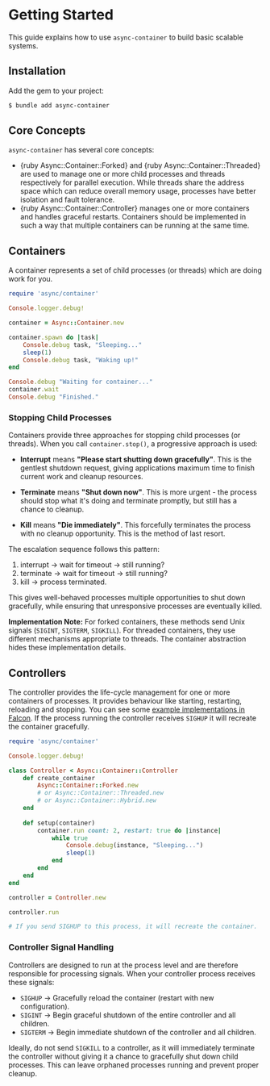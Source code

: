 # Getting Started

This guide explains how to use `async-container` to build basic scalable systems.

## Installation

Add the gem to your project:

~~~ bash
$ bundle add async-container
~~~

## Core Concepts

`async-container` has several core concepts:

- {ruby Async::Container::Forked} and {ruby Async::Container::Threaded} are used to manage one or more child processes and threads respectively for parallel execution. While threads share the address space which can reduce overall memory usage, processes have better isolation and fault tolerance.
- {ruby Async::Container::Controller} manages one or more containers and handles graceful restarts. Containers should be implemented in such a way that multiple containers can be running at the same time.

## Containers

A container represents a set of child processes (or threads) which are doing work for you.

``` ruby
require 'async/container'

Console.logger.debug!

container = Async::Container.new

container.spawn do |task|
	Console.debug task, "Sleeping..."
	sleep(1)
	Console.debug task, "Waking up!"
end

Console.debug "Waiting for container..."
container.wait
Console.debug "Finished."
```

### Stopping Child Processes

Containers provide three approaches for stopping child processes (or threads). When you call `container.stop()`, a progressive approach is used:

- **Interrupt** means **"Please start shutting down gracefully"**. This is the gentlest shutdown request, giving applications maximum time to finish current work and cleanup resources.

- **Terminate** means **"Shut down now"**. This is more urgent - the process should stop what it's doing and terminate promptly, but still has a chance to cleanup.

- **Kill** means **"Die immediately"**. This forcefully terminates the process with no cleanup opportunity. This is the method of last resort.

The escalation sequence follows this pattern:
1. interrupt → wait for timeout → still running?
2. terminate → wait for timeout → still running? 
3. kill → process terminated.

This gives well-behaved processes multiple opportunities to shut down gracefully, while ensuring that unresponsive processes are eventually killed.

**Implementation Note:** For forked containers, these methods send Unix signals (`SIGINT`, `SIGTERM`, `SIGKILL`). For threaded containers, they use different mechanisms appropriate to threads. The container abstraction hides these implementation details.

## Controllers

The controller provides the life-cycle management for one or more containers of processes. It provides behaviour like starting, restarting, reloading and stopping. You can see some [example implementations in Falcon](https://github.com/socketry/falcon/blob/master/lib/falcon/controller/). If the process running the controller receives `SIGHUP` it will recreate the container gracefully.

``` ruby
require 'async/container'

Console.logger.debug!

class Controller < Async::Container::Controller
	def create_container
		Async::Container::Forked.new
		# or Async::Container::Threaded.new
		# or Async::Container::Hybrid.new
	end
	 
	def setup(container)
		container.run count: 2, restart: true do |instance|
			while true
				Console.debug(instance, "Sleeping...")
				sleep(1)
			end
		end
	end
end

controller = Controller.new

controller.run

# If you send SIGHUP to this process, it will recreate the container.
```

### Controller Signal Handling

Controllers are designed to run at the process level and are therefore responsible for processing signals. When your controller process receives these signals:

- `SIGHUP` → Gracefully reload the container (restart with new configuration).
- `SIGINT` → Begin graceful shutdown of the entire controller and all children.
- `SIGTERM` → Begin immediate shutdown of the controller and all children.

Ideally, do not send `SIGKILL` to a controller, as it will immediately terminate the controller without giving it a chance to gracefully shut down child processes. This can leave orphaned processes running and prevent proper cleanup.
